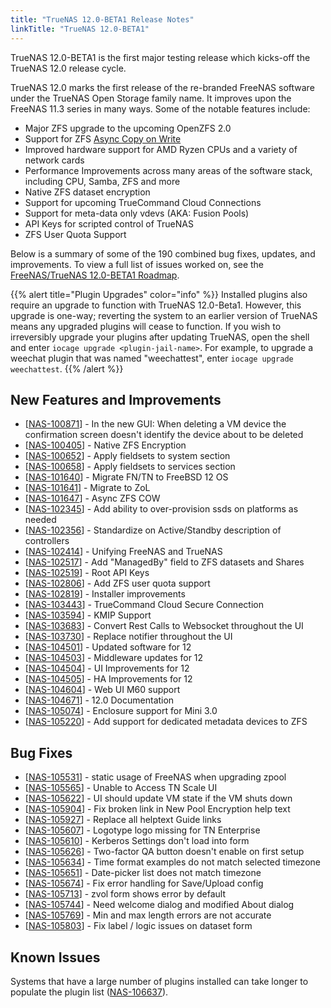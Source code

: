 ```yaml
---
title: "TrueNAS 12.0-BETA1 Release Notes"
linkTitle: "TrueNAS 12.0-BETA1"
---
```


TrueNAS 12.0-BETA1 is the first major testing release which kicks-off the TrueNAS 12.0 release cycle.

TrueNAS 12.0 marks the first release of the re-branded FreeNAS software under the TrueNAS Open Storage family name. It improves upon the FreeNAS 11.3 series in many ways. Some of the notable features include:

<ul>
    <li>Major ZFS upgrade to the upcoming OpenZFS 2.0</li>
    <li>Support for ZFS <a href="https://jira.ixsystems.com/browse/NAS-101647">Async Copy on Write</a></li>
    <li>Improved hardware support for AMD Ryzen CPUs and a variety of network cards</li>
    <li>Performance Improvements across many areas of the software stack, including CPU, Samba, ZFS and more</li>
    <li>Native ZFS dataset encryption</li>
    <li>Support for upcoming TrueCommand Cloud Connections</li>
    <li>Support for meta-data only vdevs (AKA: Fusion Pools)</li>
    <li>API Keys for scripted control of TrueNAS</li>
    <li>ZFS User Quota Support</li>
</ul>

Below is a summary of some of the 190 combined bug fixes, updates, and improvements. To view a full list of issues
worked on, see the
<a href="https://jira.ixsystems.com/issues/?filter=-4&jql=fixVersion%20IN%20(12006)">FreeNAS/TrueNAS 12.0-BETA1 Roadmap</a>.

{{% alert title="Plugin Upgrades" color="info" %}}
Installed plugins also require an upgrade to function with TrueNAS 12.0-Beta1.
However, this upgrade is one-way; reverting the system to an earlier version of TrueNAS means any upgraded plugins will cease to function.
If you wish to irreversibly upgrade your plugins after updating TrueNAS, open the shell and enter `iocage upgrade <plugin-jail-name>`.
For example, to upgrade a weechat plugin that was named "weechattest", enter `iocage upgrade weechattest`.
{{% /alert %}}

## New Features and Improvements

<ul>
    <li>[<a href='https://jira.ixsystems.com/browse/NAS-100871'>NAS-100871</a>] - In the new GUI: When deleting a VM device the confirmation screen doesn't identify the device about to be deleted</li>
    <li>[<a href='https://jira.ixsystems.com/browse/NAS-100405'>NAS-100405</a>] - Native ZFS Encryption</li>
    <li>[<a href='https://jira.ixsystems.com/browse/NAS-100652'>NAS-100652</a>] - Apply fieldsets to system section</li>
    <li>[<a href='https://jira.ixsystems.com/browse/NAS-100658'>NAS-100658</a>] - Apply fieldsets to services section</li>
    <li>[<a href='https://jira.ixsystems.com/browse/NAS-101640'>NAS-101640</a>] - Migrate FN/TN to FreeBSD 12 OS</li>
    <li>[<a href='https://jira.ixsystems.com/browse/NAS-101641'>NAS-101641</a>] - Migrate to ZoL </li>
    <li>[<a href='https://jira.ixsystems.com/browse/NAS-101647'>NAS-101647</a>] - Async ZFS COW</li>
    <li>[<a href='https://jira.ixsystems.com/browse/NAS-102345'>NAS-102345</a>] - Add ability to over-provision ssds on platforms as needed</li>
    <li>[<a href='https://jira.ixsystems.com/browse/NAS-102356'>NAS-102356</a>] - Standardize on Active/Standby description of controllers</li>
    <li>[<a href='https://jira.ixsystems.com/browse/NAS-102414'>NAS-102414</a>] - Unifying FreeNAS and TrueNAS</li>
    <li>[<a href='https://jira.ixsystems.com/browse/NAS-102517'>NAS-102517</a>] - Add "ManagedBy" field to ZFS datasets and Shares</li>
    <li>[<a href='https://jira.ixsystems.com/browse/NAS-102519'>NAS-102519</a>] - Root API Keys</li>
    <li>[<a href='https://jira.ixsystems.com/browse/NAS-102806'>NAS-102806</a>] - Add ZFS user quota support </li>
    <li>[<a href='https://jira.ixsystems.com/browse/NAS-102819'>NAS-102819</a>] - Installer improvements</li>
    <li>[<a href='https://jira.ixsystems.com/browse/NAS-103443'>NAS-103443</a>] - TrueCommand Cloud Secure Connection</li>
    <li>[<a href='https://jira.ixsystems.com/browse/NAS-103594'>NAS-103594</a>] - KMIP Support</li>
    <li>[<a href='https://jira.ixsystems.com/browse/NAS-103683'>NAS-103683</a>] - Convert Rest Calls to Websocket throughout the UI</li>
    <li>[<a href='https://jira.ixsystems.com/browse/NAS-103730'>NAS-103730</a>] - Replace notifier throughout the UI</li>
    <li>[<a href='https://jira.ixsystems.com/browse/NAS-104501'>NAS-104501</a>] - Updated software for 12</li>
    <li>[<a href='https://jira.ixsystems.com/browse/NAS-104503'>NAS-104503</a>] - Middleware updates for 12</li>
    <li>[<a href='https://jira.ixsystems.com/browse/NAS-104504'>NAS-104504</a>] - UI Improvements for 12</li>
    <li>[<a href='https://jira.ixsystems.com/browse/NAS-104505'>NAS-104505</a>] - HA Improvements for 12</li>
    <li>[<a href='https://jira.ixsystems.com/browse/NAS-104604'>NAS-104604</a>] - Web UI M60 support</li>
    <li>[<a href='https://jira.ixsystems.com/browse/NAS-104671'>NAS-104671</a>] - 12.0 Documentation</li>
    <li>[<a href='https://jira.ixsystems.com/browse/NAS-105074'>NAS-105074</a>] - Enclosure support for Mini 3.0</li>
    <li>[<a href='https://jira.ixsystems.com/browse/NAS-105220'>NAS-105220</a>] - Add support for dedicated metadata devices to ZFS</li>
</ul>

## Bug Fixes
<ul>
    <li>[<a href='https://jira.ixsystems.com/browse/NAS-105531'>NAS-105531</a>] - static usage of FreeNAS when upgrading zpool</li>
    <li>[<a href='https://jira.ixsystems.com/browse/NAS-105565'>NAS-105565</a>] - Unable to Access TN Scale UI</li>
    <li>[<a href='https://jira.ixsystems.com/browse/NAS-105622'>NAS-105622</a>] - UI should update VM state if the VM shuts down</li>
    <li>[<a href='https://jira.ixsystems.com/browse/NAS-105904'>NAS-105904</a>] - Fix broken link in New Pool Encryption help text</li>
    <li>[<a href='https://jira.ixsystems.com/browse/NAS-105927'>NAS-105927</a>] - Replace all helptext Guide links</li>
    <li>[<a href='https://jira.ixsystems.com/browse/NAS-105607'>NAS-105607</a>] - Logotype logo missing for TN Enterprise</li>
    <li>[<a href='https://jira.ixsystems.com/browse/NAS-105610'>NAS-105610</a>] - Kerberos Settings don&#39;t load into form</li>
    <li>[<a href='https://jira.ixsystems.com/browse/NAS-105626'>NAS-105626</a>] - Two-factor QA button doesn&#39;t enable on first setup</li>
    <li>[<a href='https://jira.ixsystems.com/browse/NAS-105634'>NAS-105634</a>] - Time format examples do not match selected timezone</li>
    <li>[<a href='https://jira.ixsystems.com/browse/NAS-105651'>NAS-105651</a>] - Date-picker list does not match timezone</li>
    <li>[<a href='https://jira.ixsystems.com/browse/NAS-105674'>NAS-105674</a>] - Fix error handling for Save/Upload config</li>
    <li>[<a href='https://jira.ixsystems.com/browse/NAS-105713'>NAS-105713</a>] - zvol form shows error by default</li>
    <li>[<a href='https://jira.ixsystems.com/browse/NAS-105744'>NAS-105744</a>] - Need welcome dialog and modified About dialog</li>
    <li>[<a href='https://jira.ixsystems.com/browse/NAS-105769'>NAS-105769</a>] - Min and max length errors are not accurate</li>
    <li>[<a href='https://jira.ixsystems.com/browse/NAS-105803'>NAS-105803</a>] - Fix label / logic issues on dataset form</li>
</ul>

## Known Issues

Systems that have a large number of plugins installed can take longer to populate the plugin list ([NAS-106637](https://jira.ixsystems.com/browse/NAS-106637)).
